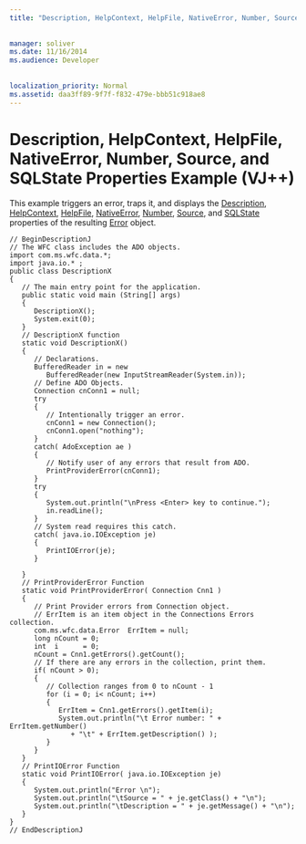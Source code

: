 ```yaml
---
title: "Description, HelpContext, HelpFile, NativeError, Number, Source, and SQLState Properties Example (VJ++)"
  
  
manager: soliver
ms.date: 11/16/2014
ms.audience: Developer
 
  
localization_priority: Normal
ms.assetid: daa3ff89-9f7f-f832-479e-bbb51c918ae8
---
```


# Description, HelpContext, HelpFile, NativeError, Number, Source, and SQLState Properties Example (VJ++)

This example triggers an error, traps it, and displays the [Description](description-property-ado.md), [HelpContext](helpcontext-helpfile-properties-ado.md), [HelpFile](helpcontext-helpfile-properties-ado.md), [NativeError](nativeerror-property-ado.md), [Number](number-property-ado.md), [Source](source-property-ado-error.md), and [SQLState](sqlstate-property-ado.md) properties of the resulting [Error](error-object-ado.md) object. 
  
```
// BeginDescriptionJ
// The WFC class includes the ADO objects.
import com.ms.wfc.data.*;
import java.io.* ;
public class DescriptionX
{
   // The main entry point for the application.
   public static void main (String[] args)
   {
      DescriptionX();
      System.exit(0);
   }
   // DescriptionX function
   static void DescriptionX()
   {
      // Declarations.
      BufferedReader in = new 
         BufferedReader(new InputStreamReader(System.in));
      // Define ADO Objects.
      Connection cnConn1 = null;
      try
      {
         // Intentionally trigger an error.
         cnConn1 = new Connection();
         cnConn1.open("nothing");
      }
      catch( AdoException ae )
      {
         // Notify user of any errors that result from ADO.
         PrintProviderError(cnConn1);
      }
      try
      {
         System.out.println("\nPress <Enter> key to continue.");
         in.readLine();
      }
      // System read requires this catch.
      catch( java.io.IOException je)
      {
         PrintIOError(je);
      }
  
   }
   // PrintProviderError Function
   static void PrintProviderError( Connection Cnn1 )
   {
      // Print Provider errors from Connection object.
      // ErrItem is an item object in the Connections Errors collection.
      com.ms.wfc.data.Error  ErrItem = null;
      long nCount = 0;
      int  i      = 0;
      nCount = Cnn1.getErrors().getCount();
      // If there are any errors in the collection, print them.
      if( nCount > 0);
      {
         // Collection ranges from 0 to nCount - 1
         for (i = 0; i< nCount; i++)
         {
            ErrItem = Cnn1.getErrors().getItem(i);
            System.out.println("\t Error number: " + ErrItem.getNumber()
               + "\t" + ErrItem.getDescription() );
         }
      }
   }
   // PrintIOError Function
   static void PrintIOError( java.io.IOException je)
   {
      System.out.println("Error \n");
      System.out.println("\tSource = " + je.getClass() + "\n");
      System.out.println("\tDescription = " + je.getMessage() + "\n");
   }
}
// EndDescriptionJ

```


